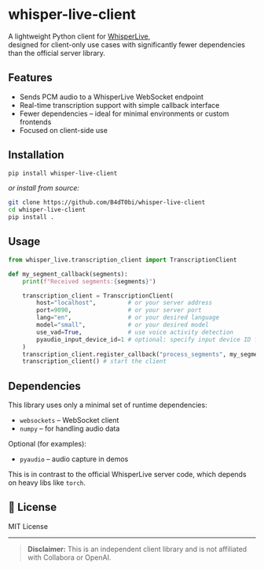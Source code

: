 
# whisper-live-client

A lightweight Python client for [WhisperLive](https://github.com/collabora/WhisperLive),  
designed for client-only use cases with significantly fewer dependencies than the official server library.

## Features

- Sends PCM audio to a WhisperLive WebSocket endpoint
- Real-time transcription support with simple callback interface
- Fewer dependencies – ideal for minimal environments or custom frontends
- Focused on client-side use

## Installation

```bash
pip install whisper-live-client
```

_or install from source:_

```bash
git clone https://github.com/B4dT0bi/whisper-live-client
cd whisper-live-client
pip install .
```

## Usage

```python
from whisper_live.transcription_client import TranscriptionClient

def my_segment_callback(segments):
    print(f"Received segments:{segments}")

    transcription_client = TranscriptionClient(
        host="localhost",         # or your server address
        port=9090,                # or your server port
        lang="en",                # or your desired language
        model="small",            # or your desired model
        use_vad=True,             # use voice activity detection
        pyaudio_input_device_id=1 # optional: specify input device ID for PyAudio
    )
    transcription_client.register_callback("process_segments", my_segment_callback) # register callback
    transcription_client() # start the client
```

## Dependencies

This library uses only a minimal set of runtime dependencies:

- `websockets` – WebSocket client
- `numpy` – for handling audio data

Optional (for examples):

- `pyaudio` – audio capture in demos

This is in contrast to the official WhisperLive server code, which depends on heavy libs like `torch`.

## 📜 License

MIT License

---

> **Disclaimer:** This is an independent client library and is not affiliated with Collabora or OpenAI.
